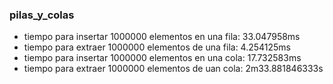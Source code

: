 ### pilas_y_colas

- tiempo para insertar 1000000 elementos en una fila: 33.047958ms
- tiempo para extraer 1000000 elementos de una fila: 4.254125ms
- tiempo para insertar 1000000 elementos en una cola: 17.732583ms
- tiempo para extraer 1000000 elementos de uan cola: 2m33.881846333s

